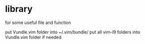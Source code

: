 # library
for some useful file and function

put Vundle.vim folder into ~/.vim/bundle/
put all vim-l9 folders into Vundle.vim folder if needed
